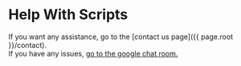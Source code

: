 # Help With Scripts
If you want any assistance, go to the [contact us page]({{ page.root }}/contact).<br>
If you have any issues, [go to the google chat room.](https://chat.google.com/room/AAAArktt4HI?cls=7)
